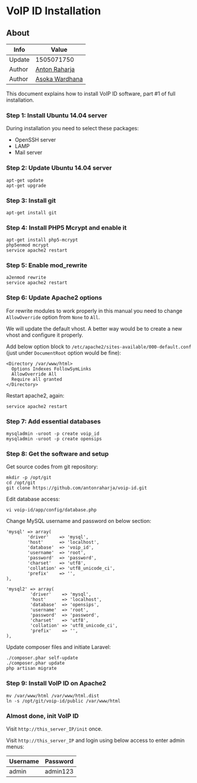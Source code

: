 # VoIP ID Installation

## About

Info   | Value
------ | -----
Update | 1505071750
Author | [Anton Raharja](http://antonraharja.com)
Author | [Asoka Wardhana](http://asokawardhana.web.id/)

This document explains how to install VoIP ID software, part #1 of full installation.

### Step 1: Install Ubuntu 14.04 server

During installation you need to select these packages:

- OpenSSH server
- LAMP
- Mail server

### Step 2: Update Ubuntu 14.04 server

```
apt-get update
apt-get upgrade
```

### Step 3: Install git

```
apt-get install git
```

### Step 4: Install PHP5 Mcrypt and enable it

```
apt-get install php5-mcrypt
php5enmod mcrypt
service apache2 restart
```

### Step 5: Enable mod_rewrite

```
a2enmod rewrite
service apache2 restart
```

### Step 6: Update Apache2 options

For rewrite modules to work properly in this manual you need to change `AllowOverride` option from `None` to `All`.

We will update the default vhost. A better way would be to create a new vhost and configure it properly.

Add below option block to `/etc/apache2/sites-available/000-default.conf` (just under `DocumentRoot` option would be fine):

```
<Directory /var/www/html>
  Options Indexes FollowSymLinks
  AllowOverride All
  Require all granted
</Directory>
```

Restart apache2, again:

```
service apache2 restart
```

### Step 7: Add essential databases

```
mysqladmin -uroot -p create voip_id
mysqladmin -uroot -p create opensips
```

### Step 8: Get the software and setup

Get source codes from git repository:

```
mkdir -p /opt/git
cd /opt/git
git clone https://github.com/antonraharja/voip-id.git
```

Edit database access:

```
vi voip-id/app/config/database.php
```

Change MySQL username and password on below section:

```
'mysql' => array(
        'driver'    => 'mysql',
        'host'      => 'localhost',
        'database'  => 'voip_id',
        'username'  => 'root',
        'password'  => 'password',
        'charset'   => 'utf8',
        'collation' => 'utf8_unicode_ci',
        'prefix'    => '',
),

'mysql2' => array(
         'driver'    => 'mysql',
         'host'      => 'localhost',
         'database'  => 'opensips',
         'username'  => 'root',
         'password'  => 'password',
         'charset'   => 'utf8',
         'collation' => 'utf8_unicode_ci',
         'prefix'    => '',
),
```

Update composer files and initiate Laravel:

```
./composer.phar self-update
./composer.phar update
php artisan migrate
```

### Step 9: Install VoIP ID on Apache2

```
mv /var/www/html /var/www/html.dist
ln -s /opt/git/voip-id/public /var/www/html
```

### Almost done, init VoIP ID

Visit `http://this_server_IP/init` once.

Visit `http://this_server_IP` and login using below access to enter admin menus:

Username | Password
-------- | --------
admin    | admin123
